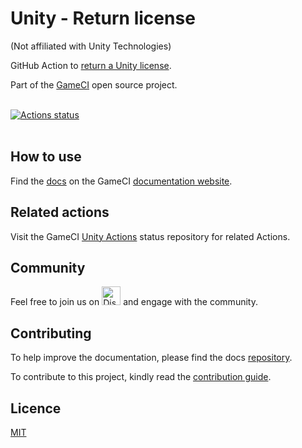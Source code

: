 # Unity - Return license

(Not affiliated with Unity Technologies)

GitHub Action to [return a Unity license](https://github.com/marketplace/actions/unity-return-license).

Part of the <a href="https://game.ci">GameCI</a> open source project.
<br />
<br />

[![Actions status](https://github.com/game-ci/unity-return-license/workflows/Actions%20%F0%9F%98%8E/badge.svg?event=push&branch=main)](https://github.com/game-ci/unity-return-license/actions?query=branch%3Amain+event%3Apush+workflow%3A"Actions%20%F0%9F%98%8E")
<br />
<br />

## How to use

Find the
[docs](https://game.ci/docs/github/returning-a-license)
on the GameCI
[documentation website](https://game.ci/docs).

## Related actions

Visit the
GameCI <a href="https://github.com/game-ci/unity-actions">Unity Actions</a>
status repository for related Actions.

## Community

Feel free to join us on
<a href="http://game.ci/discord"><img height="30" src="media/Discord-Logo.svg" alt="Discord" /></a>
and engage with the community.

## Contributing

To help improve the documentation, please find the docs [repository](https://github.com/game-ci/documentation).

To contribute to this project, kindly read the [contribution guide](./CONTRIBUTING.md).

## Licence

[MIT](./LICENSE)
